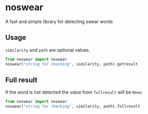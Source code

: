 # noswear
A fast and simple library for detecting swear words

## Usage
`similarity` and `path` are optional values.
```python
from noswear import noswear
noswear("string for checking", similarity, path).getresult
```

## Full result
If the word is not detected the value from `fullresult` will be `None`.
```python
from noswear import noswear
noswear("string for checking", similarity, path).fullresult
```
